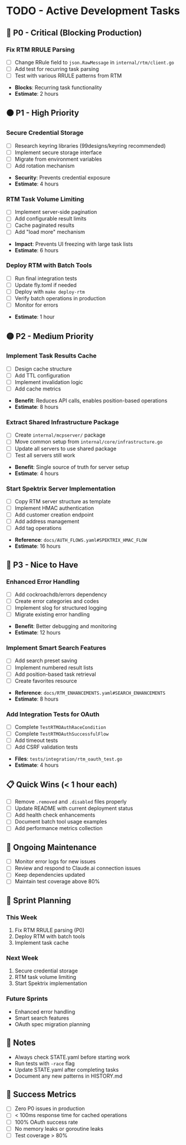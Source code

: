 # TODO - Active Development Tasks

## 🔴 P0 - Critical (Blocking Production)

### Fix RTM RRULE Parsing
- [ ] Change RRule field to `json.RawMessage` in `internal/rtm/client.go`
- [ ] Add test for recurring task parsing
- [ ] Test with various RRULE patterns from RTM
- **Blocks**: Recurring task functionality
- **Estimate**: 2 hours

## 🟠 P1 - High Priority

### Secure Credential Storage
- [ ] Research keyring libraries (99designs/keyring recommended)
- [ ] Implement secure storage interface
- [ ] Migrate from environment variables
- [ ] Add rotation mechanism
- **Security**: Prevents credential exposure
- **Estimate**: 4 hours

### RTM Task Volume Limiting
- [ ] Implement server-side pagination
- [ ] Add configurable result limits
- [ ] Cache paginated results
- [ ] Add "load more" mechanism
- **Impact**: Prevents UI freezing with large task lists
- **Estimate**: 6 hours

### Deploy RTM with Batch Tools
- [ ] Run final integration tests
- [ ] Update fly.toml if needed
- [ ] Deploy with `make deploy-rtm`
- [ ] Verify batch operations in production
- [ ] Monitor for errors
- **Estimate**: 1 hour

## 🟡 P2 - Medium Priority

### Implement Task Results Cache
- [ ] Design cache structure
- [ ] Add TTL configuration
- [ ] Implement invalidation logic
- [ ] Add cache metrics
- **Benefit**: Reduces API calls, enables position-based operations
- **Estimate**: 8 hours

### Extract Shared Infrastructure Package
- [ ] Create `internal/mcpserver/` package
- [ ] Move common setup from `internal/core/infrastructure.go`
- [ ] Update all servers to use shared package
- [ ] Test all servers still work
- **Benefit**: Single source of truth for server setup
- **Estimate**: 4 hours

### Start Spektrix Server Implementation
- [ ] Copy RTM server structure as template
- [ ] Implement HMAC authentication
- [ ] Add customer creation endpoint
- [ ] Add address management
- [ ] Add tag operations
- **Reference**: `docs/AUTH_FLOWS.yaml#SPEKTRIX_HMAC_FLOW`
- **Estimate**: 16 hours

## 🔵 P3 - Nice to Have

### Enhanced Error Handling
- [ ] Add cockroachdb/errors dependency
- [ ] Create error categories and codes
- [ ] Implement slog for structured logging
- [ ] Migrate existing error handling
- **Benefit**: Better debugging and monitoring
- **Estimate**: 12 hours

### Implement Smart Search Features
- [ ] Add search preset saving
- [ ] Implement numbered result lists
- [ ] Add position-based task retrieval
- [ ] Create favorites resource
- **Reference**: `docs/RTM_ENHANCEMENTS.yaml#SEARCH_ENHANCEMENTS`
- **Estimate**: 8 hours

### Add Integration Tests for OAuth
- [ ] Complete `TestRTMOAuthRaceCondition`
- [ ] Complete `TestRTMOAuthSuccessfulFlow`
- [ ] Add timeout tests
- [ ] Add CSRF validation tests
- **Files**: `tests/integration/rtm_oauth_test.go`
- **Estimate**: 4 hours

## 📋 Quick Wins (< 1 hour each)

- [ ] Remove `.removed` and `.disabled` files properly
- [ ] Update README with current deployment status
- [ ] Add health check enhancements
- [ ] Document batch tool usage examples
- [ ] Add performance metrics collection

## 🔄 Ongoing Maintenance

- [ ] Monitor error logs for new issues
- [ ] Review and respond to Claude.ai connection issues
- [ ] Keep dependencies updated
- [ ] Maintain test coverage above 80%

## 📅 Sprint Planning

### This Week
1. Fix RTM RRULE parsing (P0)
2. Deploy RTM with batch tools
3. Implement task cache

### Next Week
1. Secure credential storage
2. RTM task volume limiting
3. Start Spektrix implementation

### Future Sprints
- Enhanced error handling
- Smart search features
- OAuth spec migration planning

## 📝 Notes

- Always check STATE.yaml before starting work
- Run tests with `-race` flag
- Update STATE.yaml after completing tasks
- Document any new patterns in HISTORY.md

## 🎯 Success Metrics

- [ ] Zero P0 issues in production
- [ ] < 100ms response time for cached operations
- [ ] 100% OAuth success rate
- [ ] No memory leaks or goroutine leaks
- [ ] Test coverage > 80%